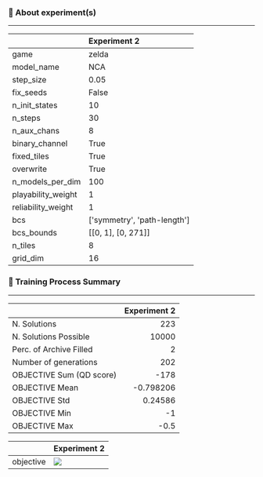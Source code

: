 ### 🔮 About experiment(s)

---

|                    | Experiment 2                |
|:-------------------|:----------------------------|
| game               | zelda                       |
| model_name         | NCA                         |
| step_size          | 0.05                        |
| fix_seeds          | False                       |
| n_init_states      | 10                          |
| n_steps            | 30                          |
| n_aux_chans        | 8                           |
| binary_channel     | True                        |
| fixed_tiles        | True                        |
| overwrite          | True                        |
| n_models_per_dim   | 100                         |
| playability_weight | 1                           |
| reliability_weight | 1                           |
| bcs                | ['symmetry', 'path-length'] |
| bcs_bounds         | [[0, 1], [0, 271]]          |
| n_tiles            | 8                           |
| grid_dim           | 16                          |

### 🔖 Training Process Summary

---

|                          |   Experiment 2 |
|:-------------------------|---------------:|
| N. Solutions             |     223        |
| N. Solutions Possible    |   10000        |
| Perc. of Archive Filled  |       2        |
| Number of generations    |     202        |
| OBJECTIVE Sum (QD score) |    -178        |
| OBJECTIVE Mean           |      -0.798206 |
| OBJECTIVE Std            |       0.24586  |
| OBJECTIVE Min            |      -1        |
| OBJECTIVE Max            |      -0.5      |

|           | Experiment 2                                                                                                                                                                                                                                                             |
|:----------|:-------------------------------------------------------------------------------------------------------------------------------------------------------------------------------------------------------------------------------------------------------------------------|
| objective | ![](../experiments/ExperimentId-2_Game-zelda_ModelName-NCA_StepSize-0.05_FixSeeds-False_NInitStates-10_NSteps-30_NAuxChans-8_BinaryChannel-True_FixedTiles-True_Overwrite-True_NModelsPerDim-100_PlayabilityWeight-1_ReliabilityWeight-1/training_summary/objective.png) |

